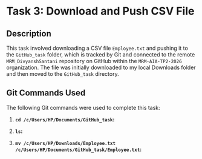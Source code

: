 # Task 3: Download and Push CSV File

## Description

This task involved downloading a CSV file `Employee.txt` and pushing it to the `GitHub_task` folder, which is tracked by Git and connected to the remote `MRM_DivyanshSantani` repository on GitHub within the `MRM-AIA-TP2-2026` organization.  The file was initially downloaded to my local Downloads folder and then moved to the `GitHub_task` directory.

## Git Commands Used

The following Git commands were used to complete this task:

1.  **`cd /c/Users/HP/Documents/GitHub_task`:** 

2.  **`ls`:** 

3. **`mv /c/Users/HP/Downloads/Employee.txt /c/Users/HP/Documents/GitHub_task/Employee.txt`:**
